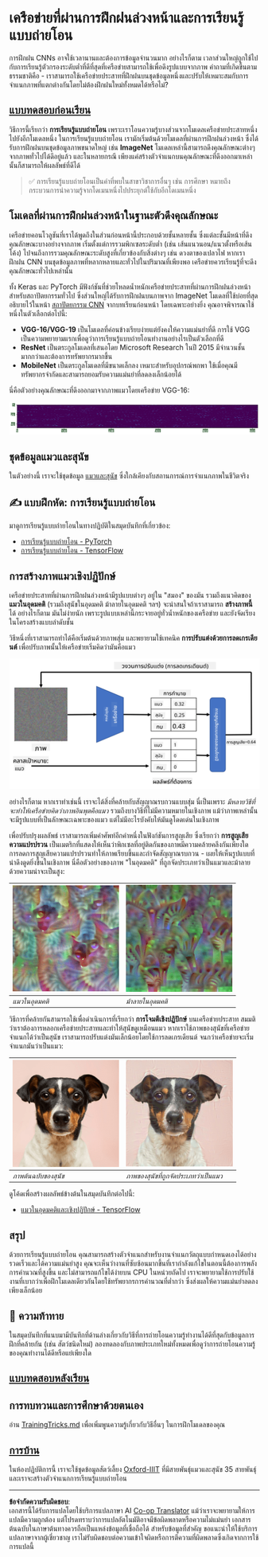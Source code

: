 <!--
CO_OP_TRANSLATOR_METADATA:
{
  "original_hash": "717775c4050ccbffbe0c961ad8bf7bf7",
  "translation_date": "2025-08-29T08:48:18+00:00",
  "source_file": "lessons/4-ComputerVision/08-TransferLearning/README.md",
  "language_code": "th"
}
-->
# เครือข่ายที่ผ่านการฝึกฝนล่วงหน้าและการเรียนรู้แบบถ่ายโอน

การฝึกฝน CNNs อาจใช้เวลานานและต้องการข้อมูลจำนวนมาก อย่างไรก็ตาม เวลาส่วนใหญ่ถูกใช้ไปกับการเรียนรู้ตัวกรองระดับต่ำที่ดีที่สุดที่เครือข่ายสามารถใช้เพื่อดึงรูปแบบจากภาพ คำถามที่เกิดขึ้นตามธรรมชาติคือ - เราสามารถใช้เครือข่ายประสาทที่ฝึกฝนบนชุดข้อมูลหนึ่งและปรับให้เหมาะสมกับการจำแนกภาพที่แตกต่างกันโดยไม่ต้องฝึกฝนใหม่ทั้งหมดได้หรือไม่?

## [แบบทดสอบก่อนเรียน](https://red-field-0a6ddfd03.1.azurestaticapps.net/quiz/108)

วิธีการนี้เรียกว่า **การเรียนรู้แบบถ่ายโอน** เพราะเราโอนความรู้บางส่วนจากโมเดลเครือข่ายประสาทหนึ่งไปยังอีกโมเดลหนึ่ง ในการเรียนรู้แบบถ่ายโอน เรามักเริ่มต้นด้วยโมเดลที่ผ่านการฝึกฝนล่วงหน้า ซึ่งได้รับการฝึกฝนบนชุดข้อมูลภาพขนาดใหญ่ เช่น **ImageNet** โมเดลเหล่านี้สามารถดึงคุณลักษณะต่างๆ จากภาพทั่วไปได้ดีอยู่แล้ว และในหลายกรณี เพียงแค่สร้างตัวจำแนกบนคุณลักษณะที่ดึงออกมาเหล่านั้นก็สามารถให้ผลลัพธ์ที่ดีได้

> ✅ การเรียนรู้แบบถ่ายโอนเป็นคำที่พบในสาขาวิชาการอื่นๆ เช่น การศึกษา หมายถึงกระบวนการนำความรู้จากโดเมนหนึ่งไปประยุกต์ใช้กับอีกโดเมนหนึ่ง

## โมเดลที่ผ่านการฝึกฝนล่วงหน้าในฐานะตัวดึงคุณลักษณะ

เครือข่ายคอนโวลูชันที่เราได้พูดถึงในส่วนก่อนหน้านี้ประกอบด้วยชั้นหลายชั้น ซึ่งแต่ละชั้นมีหน้าที่ดึงคุณลักษณะบางอย่างจากภาพ เริ่มตั้งแต่การรวมพิกเซลระดับต่ำ (เช่น เส้นแนวนอน/แนวตั้งหรือเส้นโค้ง) ไปจนถึงการรวมคุณลักษณะระดับสูงที่เกี่ยวข้องกับสิ่งต่างๆ เช่น ดวงตาของเปลวไฟ หากเราฝึกฝน CNN บนชุดข้อมูลภาพที่หลากหลายและทั่วไปในปริมาณที่เพียงพอ เครือข่ายควรเรียนรู้ที่จะดึงคุณลักษณะทั่วไปเหล่านั้น

ทั้ง Keras และ PyTorch มีฟังก์ชันที่ช่วยโหลดน้ำหนักเครือข่ายประสาทที่ผ่านการฝึกฝนล่วงหน้าสำหรับสถาปัตยกรรมทั่วไป ซึ่งส่วนใหญ่ได้รับการฝึกฝนบนภาพจาก ImageNet โมเดลที่ใช้บ่อยที่สุดอธิบายไว้ในหน้า [สถาปัตยกรรม CNN](../07-ConvNets/CNN_Architectures.md) จากบทเรียนก่อนหน้า โดยเฉพาะอย่างยิ่ง คุณอาจพิจารณาใช้หนึ่งในตัวเลือกต่อไปนี้:

* **VGG-16/VGG-19** เป็นโมเดลที่ค่อนข้างเรียบง่ายแต่ยังคงให้ความแม่นยำที่ดี การใช้ VGG เป็นความพยายามแรกเพื่อดูว่าการเรียนรู้แบบถ่ายโอนทำงานอย่างไรเป็นตัวเลือกที่ดี
* **ResNet** เป็นตระกูลโมเดลที่เสนอโดย Microsoft Research ในปี 2015 มีจำนวนชั้นมากกว่าและต้องการทรัพยากรมากขึ้น
* **MobileNet** เป็นตระกูลโมเดลที่มีขนาดเล็กลง เหมาะสำหรับอุปกรณ์พกพา ใช้เมื่อคุณมีทรัพยากรจำกัดและสามารถยอมรับความแม่นยำที่ลดลงเล็กน้อยได้

นี่คือตัวอย่างคุณลักษณะที่ดึงออกมาจากภาพแมวโดยเครือข่าย VGG-16:

![คุณลักษณะที่ดึงออกมาโดย VGG-16](../../../../../translated_images/features.6291f9c7ba3a0b951af88fc9864632b9115365410765680680d30c927dd67354.th.png)

## ชุดข้อมูลแมวและสุนัข

ในตัวอย่างนี้ เราจะใช้ชุดข้อมูล [แมวและสุนัข](https://www.microsoft.com/download/details.aspx?id=54765&WT.mc_id=academic-77998-cacaste) ซึ่งใกล้เคียงกับสถานการณ์การจำแนกภาพในชีวิตจริง

## ✍️ แบบฝึกหัด: การเรียนรู้แบบถ่ายโอน

มาดูการเรียนรู้แบบถ่ายโอนในทางปฏิบัติในสมุดบันทึกที่เกี่ยวข้อง:

* [การเรียนรู้แบบถ่ายโอน - PyTorch](TransferLearningPyTorch.ipynb)
* [การเรียนรู้แบบถ่ายโอน - TensorFlow](TransferLearningTF.ipynb)

## การสร้างภาพแมวเชิงปฏิปักษ์

เครือข่ายประสาทที่ผ่านการฝึกฝนล่วงหน้ามีรูปแบบต่างๆ อยู่ใน "สมอง" ของมัน รวมถึงแนวคิดของ **แมวในอุดมคติ** (รวมถึงสุนัขในอุดมคติ ม้าลายในอุดมคติ ฯลฯ) จะน่าสนใจถ้าเราสามารถ **สร้างภาพนี้** ได้ อย่างไรก็ตาม มันไม่ง่ายนัก เพราะรูปแบบเหล่านี้กระจายอยู่ทั่วน้ำหนักของเครือข่าย และยังจัดเรียงในโครงสร้างแบบลำดับชั้น

วิธีหนึ่งที่เราสามารถทำได้คือเริ่มต้นด้วยภาพสุ่ม และพยายามใช้เทคนิค **การปรับแต่งด้วยการลดเกรเดียนต์** เพื่อปรับภาพนั้นให้เครือข่ายเริ่มคิดว่ามันคือแมว

![วงจรการปรับแต่งภาพ](../../../../../translated_images/ideal-cat-loop.999fbb8ff306e044f997032f4eef9152b453e6a990e449bbfb107de2493cc37e.th.png)

อย่างไรก็ตาม หากเราทำเช่นนี้ เราจะได้สิ่งที่คล้ายกับสัญญาณรบกวนแบบสุ่ม นี่เป็นเพราะ *มีหลายวิธีที่จะทำให้เครือข่ายคิดว่าภาพอินพุตคือแมว* รวมถึงบางวิธีที่ไม่มีความหมายในเชิงภาพ แม้ว่าภาพเหล่านั้นจะมีรูปแบบที่เป็นลักษณะเฉพาะของแมว แต่ไม่มีอะไรบังคับให้มันดูโดดเด่นในเชิงภาพ

เพื่อปรับปรุงผลลัพธ์ เราสามารถเพิ่มคำศัพท์อีกคำหนึ่งในฟังก์ชันการสูญเสีย ซึ่งเรียกว่า **การสูญเสียความแปรปรวน** เป็นเมตริกที่แสดงให้เห็นว่าพิกเซลที่อยู่ติดกันของภาพมีความคล้ายคลึงกันเพียงใด การลดการสูญเสียความแปรปรวนทำให้ภาพเรียบขึ้นและกำจัดสัญญาณรบกวน - เผยให้เห็นรูปแบบที่น่าดึงดูดยิ่งขึ้นในเชิงภาพ นี่คือตัวอย่างของภาพ "ในอุดมคติ" ที่ถูกจัดประเภทว่าเป็นแมวและม้าลายด้วยความน่าจะเป็นสูง:

![แมวในอุดมคติ](../../../../../translated_images/ideal-cat.203dd4597643d6b0bd73038b87f9c0464322725e3a06ab145d25d4a861c70592.th.png) | ![ม้าลายในอุดมคติ](../../../../../translated_images/ideal-zebra.7f70e8b54ee15a7a314000bb5df38a6cfe086ea04d60df4d3ef313d046b98a2b.th.png)
-----|-----
 *แมวในอุดมคติ* | *ม้าลายในอุดมคติ*

วิธีการที่คล้ายกันสามารถใช้เพื่อดำเนินการที่เรียกว่า **การโจมตีเชิงปฏิปักษ์** บนเครือข่ายประสาท สมมติว่าเราต้องการหลอกเครือข่ายประสาทและทำให้สุนัขดูเหมือนแมว หากเราใช้ภาพของสุนัขที่เครือข่ายจำแนกได้ว่าเป็นสุนัข เราสามารถปรับแต่งมันเล็กน้อยโดยใช้การลดเกรเดียนต์ จนกว่าเครือข่ายจะเริ่มจำแนกมันว่าเป็นแมว:

![ภาพของสุนัข](../../../../../translated_images/original-dog.8f68a67d2fe0911f33041c0f7fce8aa4ea919f9d3917ec4b468298522aeb6356.th.png) | ![ภาพของสุนัขที่ถูกจัดประเภทว่าเป็นแมว](../../../../../translated_images/adversarial-dog.d9fc7773b0142b89752539bfbf884118de845b3851c5162146ea0b8809fc820f.th.png)
-----|-----
*ภาพต้นฉบับของสุนัข* | *ภาพของสุนัขที่ถูกจัดประเภทว่าเป็นแมว*

ดูโค้ดเพื่อสร้างผลลัพธ์ข้างต้นในสมุดบันทึกต่อไปนี้:

* [แมวในอุดมคติและเชิงปฏิปักษ์ - TensorFlow](AdversarialCat_TF.ipynb)

## สรุป

ด้วยการเรียนรู้แบบถ่ายโอน คุณสามารถสร้างตัวจำแนกสำหรับงานจำแนกวัตถุแบบกำหนดเองได้อย่างรวดเร็วและได้ความแม่นยำสูง คุณจะเห็นว่างานที่ซับซ้อนมากขึ้นที่เรากำลังแก้ไขในตอนนี้ต้องการพลังการคำนวณที่สูงขึ้น และไม่สามารถแก้ไขได้ง่ายบน CPU ในหน่วยถัดไป เราจะพยายามใช้การปรับใช้งานที่เบากว่าเพื่อฝึกโมเดลเดียวกันโดยใช้ทรัพยากรการคำนวณที่ต่ำกว่า ซึ่งส่งผลให้ความแม่นยำลดลงเพียงเล็กน้อย

## 🚀 ความท้าทาย

ในสมุดบันทึกที่แนบมามีบันทึกที่ด้านล่างเกี่ยวกับวิธีที่การถ่ายโอนความรู้ทำงานได้ดีที่สุดกับข้อมูลการฝึกที่คล้ายกัน (เช่น สัตว์ชนิดใหม่) ลองทดลองกับภาพประเภทใหม่ทั้งหมดเพื่อดูว่าการถ่ายโอนความรู้ของคุณทำงานได้ดีหรือแย่เพียงใด

## [แบบทดสอบหลังเรียน](https://red-field-0a6ddfd03.1.azurestaticapps.net/quiz/208)

## การทบทวนและการศึกษาด้วยตนเอง

อ่าน [TrainingTricks.md](TrainingTricks.md) เพื่อเพิ่มพูนความรู้เกี่ยวกับวิธีอื่นๆ ในการฝึกโมเดลของคุณ

## [การบ้าน](lab/README.md)

ในห้องปฏิบัติการนี้ เราจะใช้ชุดข้อมูลสัตว์เลี้ยง [Oxford-IIIT](https://www.robots.ox.ac.uk/~vgg/data/pets/) ที่มีสายพันธุ์แมวและสุนัข 35 สายพันธุ์ และเราจะสร้างตัวจำแนกการเรียนรู้แบบถ่ายโอน

---

**ข้อจำกัดความรับผิดชอบ**:  
เอกสารนี้ได้รับการแปลโดยใช้บริการแปลภาษา AI [Co-op Translator](https://github.com/Azure/co-op-translator) แม้ว่าเราจะพยายามให้การแปลมีความถูกต้อง แต่โปรดทราบว่าการแปลอัตโนมัติอาจมีข้อผิดพลาดหรือความไม่แม่นยำ เอกสารต้นฉบับในภาษาต้นทางควรถือเป็นแหล่งข้อมูลที่เชื่อถือได้ สำหรับข้อมูลที่สำคัญ ขอแนะนำให้ใช้บริการแปลภาษาจากผู้เชี่ยวชาญ เราไม่รับผิดชอบต่อความเข้าใจผิดหรือการตีความที่ผิดพลาดซึ่งเกิดจากการใช้การแปลนี้